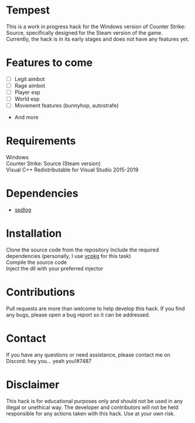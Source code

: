 # Tempest
This is a work in progress hack for the Windows version of Counter Strike: Source, specifically designed for the Steam version of the game.  
Currently, the hack is in its early stages and does not have any features yet.

# Features to come
- [ ] Legit aimbot
- [ ] Rage aimbot
- [ ] Player esp
- [ ] World esp
- [ ] Movement features (bunnyhop, autostrafe)
- And more

# Requirements
Windows  
Counter Strike: Source (Steam version)  
Visual C++ Redistributable for Visual Studio 2015-2019

# Dependencies
- [spdlog](https://github.com/gabime/spdlog)

# Installation
Clone the source code from the repository 
Include the required dependencies (personally, I use [vcpkg](https://github.com/microsoft/vcpkg) for this task)  
Compile the source code  
Inject the dll with your preferred injector  

# Contributions
Pull requests are more than welcome to help develop this hack. If you find any bugs, please open a bug report so it can be addressed.

# Contact
If you have any questions or need assistance, please contact me on Discord: hey you... yeah you!#7487

# Disclaimer
This hack is for educational purposes only and should not be used in any illegal or unethical way. The developer and contributors will not be held responsible for any actions taken with this hack. Use at your own risk.
